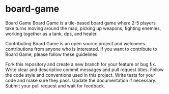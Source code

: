 # board-game
Board Game
Board Game is a tile-based board game where 2-5 players take turns moving around the map, picking up weapons, fighting enemies, working together as a tank, dps, and healer.




Contributing
Board Game is an open source project and welcomes contributions from anyone who is interested. If you want to contribute to Board Game, please follow these guidelines:

Fork this repository and create a new branch for your feature or bug fix.
Write clear and descriptive commit messages and pull request titles.
Follow the code style and conventions used in this project.
Write tests for your code and make sure they pass.
Update the documentation if necessary.
Submit your pull request and wait for feedback.
